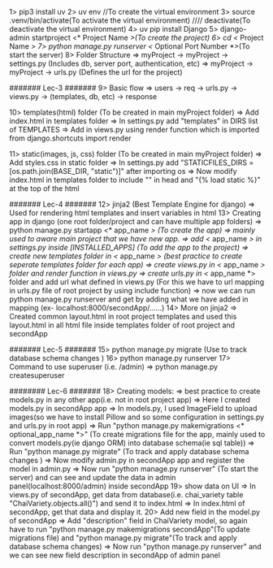 1> pip3 install uv
2> uv env //To create the virtual environment
3> source .venv/bin/activate(To activate the virtual environment)  //// deactivate(To deactivate the virtual environment)
4> uv pip install Django
5> django-admin startproject <* Project Name *>(To create the project)
6> cd <* Project Name *> 
7> python manage.py runserver <* Optional Port Number *>(To start the server)
8> Folder Structure
    => myProject -> myProject -> settings.py (Includes db, server port, authentication, etc)
    => myProject -> myProject -> urls.py (Defines the url for the project)

####### Lec-3 #######
9> Basic flow
    => users -> req -> urls.py -> views.py -> (templates, db, etc) ->  response

10> templates(html) folder (To be created in main myProject folder)
    => Add index.html in templates folder
    => In settings.py add "templates" in DIRS list of TEMPLATES
    => Add in views.py using render function which is imported from django.shortcuts import render

11> static(images, js, css) folder (To be created in main myProject folder)
    => Add styles.css in static folder
    => In settings.py add "STATICFILES_DIRS = [os.path.join(BASE_DIR, "static")]" after importing os
    => Now modify index.html in templates folder to include "<link rel="stylesheet" href="{% static 'styles.css' %}">" in head and "{% load static %}" at the top of the html

####### Lec-4 #######
12> jinja2 (Best Template Engine for django) => Used for rendering html templates and insert variables  in html
13> Creating app in django (one root folder/project and can have multiple app folders) 
    => python manage.py startapp <* app_name *> (To create the app) => mainly used to aware main project that we have new app.
    => add <* app_name *> in settings.py inside [INSTALLED_APPS] (To add the app to the project)
    => create new templates folder in <* app_name *> (best practice to create seperate templates folder for each app)
    => create views.py in <* app_name *> folder and render function in views.py
    => create urls.py in <* app_name *> folder and add url what defined in views.py (For this we have to url mapping in urls.py file of root project by using include function)
    => now we can run python manage.py runserver and get by adding what we have added in mapping (ex- localhost:8000/secondApp/......)
14> More on jinja2
    => Created common layout.html in root project templates and used this layout.html in all html file inside templates folder of root project and secondApp

####### Lec-5 #######
15> python manage.py migrate (Use to track database schema changes )
16> python manage.py runserver
17> Command to use superuser (i.e. /admin) 
    => python manage.py createsuperuser

######## Lec-6 #######
18> Creating models:
    => best practice to create models.py in any other app(i.e. not in root project app)
    => Here I created models.py in secondApp app
    => In models.py, I used ImageField to upload images(so we have to install Pillow and so some configuration in settings.py and urls.py in root app)
    => Run "python manage.py makemigrations <* optional_app_name *>" (To create migrations file for the app, mainly used to convert models.py(ie django ORM) into database schema(ie sql table)) 
    => Run "python manage.py migrate" (To track and apply database schema changes )
    => Now modify admin.py in secondApp app and register the model in admin.py
    => Now run "python manage.py runserver" (To start the server) and can see and update the data in admin panel(localhost:8000/admin) inside secondApp
19> show data on UI
    => In views.py of secondApp, get data from database(i.e. chai_variety table "ChaiVariety.objects.all()") and send it to index.html
    => In index.html of secondApp, get that data and display it.
20> Add new field in the model.py of secondApp
    => Add "description" field in ChaiVariety model, so again have to run "python manage.py makemigrations secondApp"(To update migrations file) and "python manage.py migrate"(To track and apply database schema changes)
    => Now run "python manage.py runserver" and we can see new field description in secondApp of admin panel